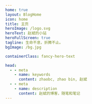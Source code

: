 ```yaml
---
home: true
layout: BlogHome
icon: home
title: 主页
heroImage: /logo.svg
heroText: 赵斌的小站
heroFullScreen: true
tagline: 生命不息，折腾不止。
bgImage: /bg.jpg

containerClass: fancy-hero-text

head:
  - - meta
    - name: keywords
      content: zhaobc, zhao bin, 赵斌
  - - meta
    - name: description
      content: 赵斌的博客，随笔和笔记
---
```

